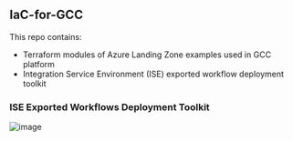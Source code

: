 ## IaC-for-GCC  

This repo contains:
* Terraform modules of Azure Landing Zone examples used in GCC platform
* Integration Service Environment (ISE) exported workflow deployment toolkit


### ISE Exported Workflows Deployment Toolkit  


![image](https://github.com/weixian-zhang/IaC-for-GCC/assets/43234101/e21a5c59-5e93-4a54-953e-2b2926f4683f)

